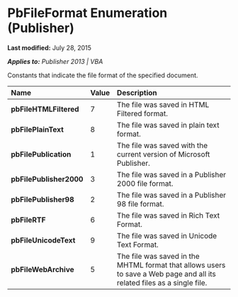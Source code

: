 
# PbFileFormat Enumeration (Publisher)

 **Last modified:** July 28, 2015

 _**Applies to:** Publisher 2013 | VBA_

Constants that indicate the file format of the specified document.



|**Name**|**Value**|**Description**|
|:-----|:-----|:-----|
| **pbFileHTMLFiltered**|7|The file was saved in HTML Filtered format.|
| **pbFilePlainText**|8|The file was saved in plain text format.|
| **pbFilePublication**|1|The file was saved with the current version of Microsoft Publisher.|
| **pbFilePublisher2000**|3|The file was saved in a Publisher 2000 file format.|
| **pbFilePublisher98**|2|The file was saved in a Publisher 98 file format.|
| **pbFileRTF**|6|The file was saved in Rich Text Format.|
| **pbFileUnicodeText**|9|The file was saved in Unicode Text Format.|
| **pbFileWebArchive**|5|The file was saved in the MHTML format that allows users to save a Web page and all its related files as a single file.|
